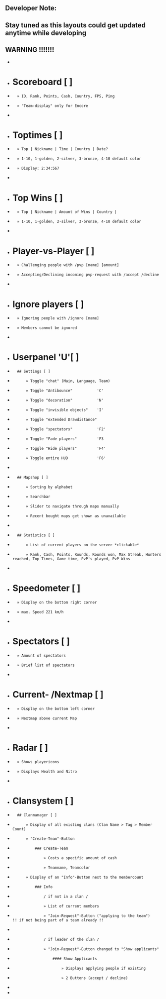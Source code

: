 ## Developer Note:
## Stay tuned as this layouts could get updated anytime while developing
##
##
## WARNING !!!!!!!
*
*	# Scoreboard [ ]
*		» ID, Rank, Points, Cash, Country, FPS, Ping
*		» "Team-display" only for Encore
*
*	# Toptimes [ ]
*		» Top | Nickname | Time | Country | Date?
*		» 1-10, 1-golden, 2-silver, 3-bronze, 4-10 default color
*		» Display: 2:34:567
*
*	# Top Wins [ ]
*		» Top | Nickname | Amount of Wins | Country |
*		» 1-10, 1-golden, 2-silver, 3-bronze, 4-10 default color
*
*	# Player-vs-Player [ ]
*		» Challenging people with /pvp [name] [amount]
*		» Accepting/Declining incoming pvp-request with /accept /decline
*
*	# Ignore players [ ]
*		» Ignoring people with /ignore [name]
*		» Members cannot be ignored
*
*	# Userpanel 'U'[ ]
*		## Settings [ ]
*			» Toggle "chat" (Main, Language, Team)
*			» Toggle "Antibounce" 			'C'
*			» Toggle "decoration" 			'N'
*			» Toggle "invisible objects" 	'I'
*			» Toggle "extended Drawdistance"
*			» Toggle "spectators" 			'F2'
*			» Toggle "Fade players" 		'F3
*			» Toggle "Hide players" 		'F4'
*			» Toggle entire HUD				'F6'
*
*		## Mapshop [ ]
*			» Sorting by alphabet
*			» Searchbar
*			» Slider to navigate through maps manually
*			» Recent bought maps get shown as unavailable
*
*		## Statistics [ ]
*			» List of current players on the server *clickable*
*			» Rank, Cash, Points, Rounds, Rounds won, Max Streak, Hunters reached, Top Times, Game time, PvP's played, PvP Wins
*
*	# Speedometer [ ]
*		» Display on the bottom right corner
*		» max. Speed 221 km/h
*
*	# Spectators [ ]
*		» Amount of spectators
*		» Brief list of spectators
*
*	# Current- /Nextmap [ ]
*		» Display on the bottom left corner
*		» Nextmap above current Map
*
*	# Radar [ ]
*		» Shows playericons
*		» Displays Health and Nitro
*
*	# Clansystem [ ]
*		## Clanmanager [ ]
*			» Display of all existing clans (Clan Name > Tag > Member Count)
*			» "Create-Team"-Button
*				### Create-Team
*					» Costs a specific amount of cash
*					» Teamname, Teamcolor
*			» Display of an "Info"-Button next to the membercount
*				### Info
*					/ if not in a clan /
*					» List of current members
*					» "Join-Request"-Button ("applying to the team")	!! if not being part of a team already !!
*
*					/ if leader of the clan /
*					» "Join-Request"-Button changed to "Show applicants"
*						#### Show Applicants
*							» Displays applying people if existing
*							» 2 Buttons (accept / decline)
*
*
